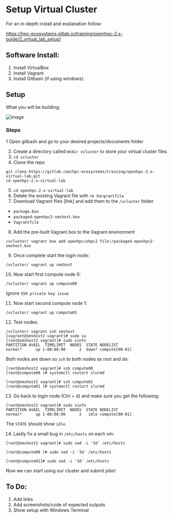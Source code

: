 # Setup Virtual Cluster

For an in-depth install and explanation follow:

https://hpc-ecosystems.gitlab.io/training/openhpc-2.x-guide/2_virtual_lab_setup/

## Software Install:
1. Install VirtualBox
2. Install Vagrant
3. Install Gitbash (if using windows)

## Setup 

What you will be building:

![image](https://github.com/ChpcTraining/hpc_carpentry/assets/157092105/1c46431b-7fac-41a4-9206-283641a45bce)

### Steps

1 Open gitbash and go to your desired projects/documents folder

2. Create a directory called `mkdir vcluster` to store your virtual cluster files
3. ```cd vcluster```
4. Clone the repo
```
git clone https://gitlab.com/hpc-ecosystems/training/openhpc-2.x-virtual-lab.git 
cd openhpc-2.x-virtual-lab
```
5. `cd openhpc-2.x-virtual-lab`
6. Delete the existing Vagrant file with `rm Vargrantfile`
7. Download Vagrant files [link] and add them to the `/vcluster` folder
- `package.box`
- `packaged-openhpc2-smshost.box`
- `Vagrantfile`

8. Add the pre-built Vagrant box to the Vagrant environment

```
/vcluster/ vagrant box add openhpc/ohpc2 file:/packaged-openhpc2-smshost.box
```

9. Once complete start the login node:

```
/vcluster/ vagrant up smshost
```

10. Now start first compute node 0:

```
/vcluster/ vagrant up compute00
```

Ignore `SSH private key issue`

11. Now start second compute node 1:

```
/vcluster/ vagrant up compute01
```

12. Test nodes:

```
/vcluster/ vagrant ssh smshost
[vagrant@smshost2 vagrant]# sudo su
[root@smshost2 vagrant]# sudo sinfo
PARTITION AVAIL  TIMELIMIT  NODES  STATE NODELIST
normal*      up 1-00:00:00      2  down* compute[00-01]
```

Both nodes are down so `ssh` to both nodes as root and do:

```
[root@smshost2 vagrant]# ssh compute00
[root@compute00 ]# systemctl restart slurmd
```

```
[root@smshost2 vagrant]# ssh compute01
[root@compute01 ]# systemctl restart slurmd
```

13. Go back to login node (Ctrl + d) and make sure you get the following:

```
[root@smshost2 vagrant]# sudo sinfo
PARTITION AVAIL  TIMELIMIT  NODES  STATE NODELIST
normal*      up 1-00:00:00      2   idle compute[00-01]
```

The `STATE` should show `idle`.

14. Lastly fix a small bug in `/etc/hosts` on each vm:

```
[root@smshost2 vagrant]# sudo sed -i '3d' /etc/hosts
```

```
[root@compute00 ]# sudo sed -i '3d' /etc/hosts
```

```
[root@compute01]# sudo sed -i '3d' /etc/hosts
```

Now we can start using our cluster and submit jobs!


## To Do:
1. Add links
2. Add screenshots/code of expected outputs
3. Show setup with Windows Terminal


